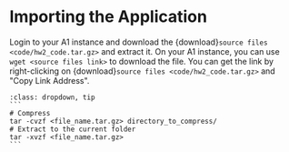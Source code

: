 # Importing the Application

Login to your A1 instance and download the {download}`source files <code/hw2_code.tar.gz>` and extract it.
On your A1 instance, you can use `wget <source files link>` to download the file.
You can get the link by right-clicking on {download}`source files <code/hw2_code.tar.gz>`
and "Copy Link Address".

````{admonition} Quick linux commands for tar files
:class: dropdown, tip
```
# Compress
tar -cvzf <file_name.tar.gz> directory_to_compress/
# Extract to the current folder
tar -xvzf <file_name.tar.gz>
```
````

